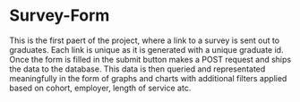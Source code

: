 # Survey-Form

This is the first paert of the project, where a link to a survey is sent out to graduates. Each link is unique as it is generated with a unique graduate id. Once the form is filled in the submit button makes a POST request and ships the data to the database. This data is then queried and representated meaningfully in the form of graphs and charts with additional filters applied based on cohort, employer, length of service atc. 
